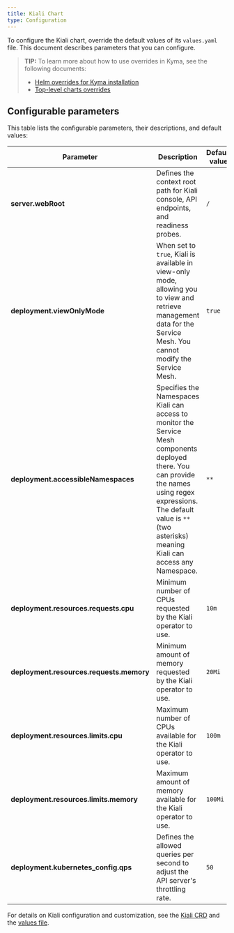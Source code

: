 ```yaml
---
title: Kiali Chart
type: Configuration
---
```


To configure the Kiali chart, override the default values of its `values.yaml` file. This document describes parameters that you can configure.

>**TIP:** To learn more about how to use overrides in Kyma, see the following documents:
>* [Helm overrides for Kyma installation](/root/kyma/#configuration-helm-overrides-for-kyma-installation)
>* [Top-level charts overrides](/root/kyma/#configuration-helm-overrides-for-kyma-installation-top-level-charts-overrides)

## Configurable parameters

This table lists the configurable parameters, their descriptions, and default values:

| Parameter | Description | Default value |
|-----------|-------------|---------------|
| **server.webRoot** | Defines the context root path for Kiali console, API endpoints, and readiness probes. | `/` |
| **deployment.viewOnlyMode** | When set to `true`, Kiali is available in view-only mode, allowing you to view and retrieve management data for the Service Mesh. You cannot modify the Service Mesh.  | `true` |
| **deployment.accessibleNamespaces** | Specifies the Namespaces Kiali can access to monitor the Service Mesh components deployed there. You can provide the names using regex expressions. The default value is `**`(two asterisks) meaning Kiali can access any Namespace. | `**` |
| **deployment.resources.requests.cpu** | Minimum number of CPUs requested by the Kiali operator to use. | `10m` |
| **deployment.resources.requests.memory** | Minimum amount of memory requested by the Kiali operator to use. | `20Mi` |
| **deployment.resources.limits.cpu** | Maximum number of CPUs available for the Kiali operator to use. | `100m` |
| **deployment.resources.limits.memory** | Maximum amount of memory available for the Kiali operator to use. | `100Mi` |
| **deployment.kubernetes_config.qps** | Defines the allowed queries per second to adjust the API server's throttling rate. | `50` |


For details on Kiali configuration and customization, see the [Kiali CRD](https://github.com/kiali/kiali-operator/blob/master/deploy/kiali/kiali_cr.yaml) and the [values file](https://github.com/kyma-project/kyma/blob/master/resources/kiali/values.yaml).
